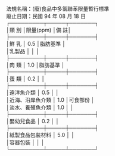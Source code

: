 法規名稱：(廢)食品中多氯聯苯限量暫行標準  
廢止日期：民國 94 年 08 月 18 日  
┌─────────┬─────┬───────┐  
│類 別 │限量(ppm) │備 註│  
├─────────┼─────┼───────┤  
│鮮 乳 │ 0.5 │脂肪基準 │  
│乳製品 │ │ │  
├─────────┼─────┼───────┤  
│肉 類 │ 1.0 │脂肪基準 │  
├─────────┼─────┼───────┤  
│蛋 類 │ 0.2 │ │  
├─────────┼─────┼───────┤  
│遠洋魚介類 │ 0.5 │ │  
│近海、沿岸魚介類 │ 1.0 │可食部份 │  
│淡水、養殖魚介類 │ 1.0 │ │  
├─────────┼─────┼───────┤  
│嬰幼兒食品 │ 0.2 │ │  
├─────────┼─────┼───────┤  
│紙製食品包裝材料 │ 5.0 │ │  
│容器包裝 │ │ │  
└─────────┴─────┴───────┘  



